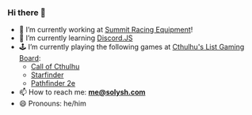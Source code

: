 ### Hi there 👋

<!--
**Solysh/Solysh** is a ✨ _special_ ✨ repository because its `README.md` (this file) appears on your GitHub profile.

Here are some ideas to get you started:
-->

- 🔭 I’m currently working at [Summit Racing Equipment](https://www.summitracing.com/)!
- 🌱 I’m currently learning [Discord.JS](https://discord.js.org/)
- 🕹 I’m currently playing the following games at [Cthulhu's List Gaming Board](https://discord.gg/cthulhuslist):
  - [Call of Cthulhu](https://www.chaosium.com/call-of-cthulhu-rpg/)
  - [Starfinder](https://paizo.com/starfinder)
  - [Pathfinder 2e](https://paizo.com/pathfinder)
- 📫 How to reach me: **me@solysh.com**
- 😄 Pronouns: he/him
